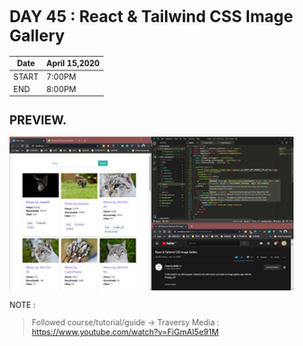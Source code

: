 # DAY 45 : React & Tailwind CSS Image Gallery

| Date | April 15,2020 |
| ------ | ------ |
| START | 7:00PM |
| END | 8:00PM |


## PREVIEW.
![Preview](Untitled.jpg)


NOTE : 
> Followed course/tutorial/guide -> Traversy Media : https://www.youtube.com/watch?v=FiGmAI5e91M
